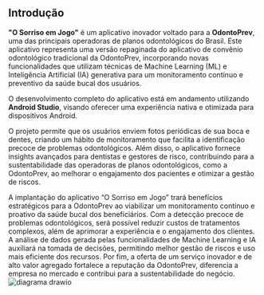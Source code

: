 ## Introdução

**"O Sorriso em Jogo"** é um aplicativo inovador voltado para a **OdontoPrev**, uma das principais operadoras de planos odontológicos do Brasil. Este aplicativo representa uma versão repaginada do aplicativo de convênio odontológico tradicional da OdontoPrev, incorporando novas funcionalidades que utilizam técnicas de Machine Learning (ML) e Inteligência Artificial (IA) generativa para um monitoramento contínuo e preventivo da saúde bucal dos usuários.

O desenvolvimento completo do aplicativo está em andamento utilizando **Android Studio**, visando oferecer uma experiência nativa e otimizada para dispositivos Android.

O projeto permite que os usuários enviem fotos periódicas de sua boca e dentes, criando um hábito de monitoramento que facilita a identificação precoce de problemas odontológicos. Além disso, o aplicativo fornece insights avançados para dentistas e gestores de risco, contribuindo para a sustentabilidade das operadoras de planos odontológicos, como a OdontoPrev, ao melhorar o engajamento dos pacientes e otimizar a gestão de riscos.


A implantação do aplicativo “O Sorriso em Jogo” trará benefícios estratégicos para a OdontoPrev ao viabilizar um monitoramento contínuo e proativo da saúde bucal dos beneficiários. Com a detecção precoce de problemas odontológicos, será possível reduzir custos de tratamentos complexos, além de aprimorar a experiência e o engajamento dos clientes. A análise de dados gerada pelas funcionalidades de Machine Learning e IA auxiliará na tomada de decisões, permitindo melhor gestão de riscos e uso mais eficiente dos recursos. Por fim, a oferta de um serviço inovador e de alto valor agregado fortalece a reputação da OdontoPrev, diferencia a empresa no mercado e contribui para a sustentabilidade do negócio.
![diagrama drawio](https://github.com/user-attachments/assets/5f42ee01-548d-4845-a8ca-0b8539f4e95d)
